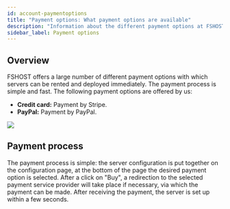 ```yaml
---
id: account-paymentoptions
title: "Payment options: What payment options are available"
description: "Information about the different payment options at FSHOST PayPal and Stripe - fshost.me documentation"
sidebar_label: Payment options
---
```


## Overview
FSHOST offers a large number of different payment options with which servers can be rented and deployed immediately. The payment process is simple and fast. The following payment options are offered by us:
* **Credit card:** Payment by Stripe.
* **PayPal:** Payment by PayPal.

![](https://help.fshost.me/img/123.png)


## Payment process
The payment process is simple: the server configuration is put together on the configuration page, at the bottom of the page the desired payment option is selected. After a click on "Buy", a redirection to the selected payment service provider will take place if necessary, via which the payment can be made. After receiving the payment, the server is set up within a few seconds.
